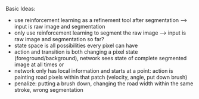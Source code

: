 Basic Ideas:
- use reinforcement learning as a refinement tool after segmentation --> input is raw image and segmentation
- only use reinforcement learning to segment the raw image --> input is raw image and segmentation so far?
- state space is all possibilities every pixel can have
- action and transition is both changing a pixel state (foreground/background), network sees state of complete segmented image at all times
or
- network only has local information and starts at a point: action is painting road pixels within that patch (velocity, angle, put down brush)
- penalize: putting a brush down, changing the road width within the same stroke, wrong segmentation
